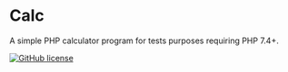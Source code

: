 # Calc

A simple PHP calculator program for tests purposes requiring PHP 7.4+.

[![GitHub license](https://img.shields.io/github/license/cyrilverloop/calc)](https://github.com/cyrilverloop/calc/blob/trunk/LICENSE)
